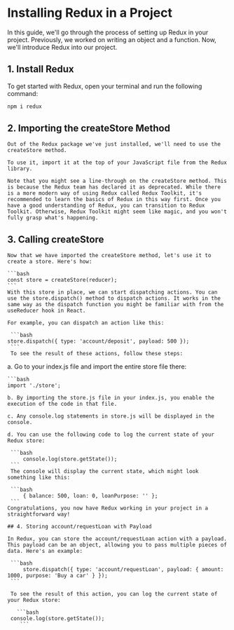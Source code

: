 # Installing Redux in a Project

In this guide, we'll go through the process of setting up Redux in your project. Previously, we worked on writing an object and a function. Now, we'll introduce Redux into our project.

## 1. Install Redux

To get started with Redux, open your terminal and run the following command:

```bash
npm i redux
```

## 2. Importing the createStore Method

    Out of the Redux package we've just installed, we'll need to use the createStore method.

    To use it, import it at the top of your JavaScript file from the Redux library.

    Note that you might see a line-through on the createStore method. This is because the Redux team has declared it as deprecated. While there is a more modern way of using Redux called Redux Toolkit, it's recommended to learn the basics of Redux in this way first. Once you have a good understanding of Redux, you can transition to Redux Toolkit. Otherwise, Redux Toolkit might seem like magic, and you won't fully grasp what's happening.

## 3. Calling createStore

    Now that we have imported the createStore method, let's use it to create a store. Here's how:

    ```bash
    const store = createStore(reducer);
    ```
    With this store in place, we can start dispatching actions. You can use the store.dispatch() method to dispatch actions. It works in the same way as the dispatch function you might be familiar with from the useReducer hook in React.

    For example, you can dispatch an action like this:

     ```bash
    store.dispatch({ type: 'account/deposit', payload: 500 });
     ```
     To see the result of these actions, follow these steps:

a. Go to your index.js file and import the entire store file there:

    ```bash
    import './store';

````
b. By importing the store.js file in your index.js, you enable the execution of the code in that file.

c. Any console.log statements in store.js will be displayed in the console.

d. You can use the following code to log the current state of your Redux store:

 ```bash
     console.log(store.getState());
 ```
 The console will display the current state, which might look something like this:

 ```bash
     { balance: 500, loan: 0, loanPurpose: '' };
 ```
Congratulations, you now have Redux working in your project in a straightforward way!

## 4. Storing account/requestLoan with Payload

In Redux, you can store the account/requestLoan action with a payload. This payload can be an object, allowing you to pass multiple pieces of data. Here's an example:

 ```bash
     store.dispatch({ type: 'account/requestLoan', payload: { amount: 1000, purpose: 'Buy a car' } });
 ```

 To see the result of this action, you can log the current state of your Redux store:

   ```bash
 console.log(store.getState());
    ```















````
